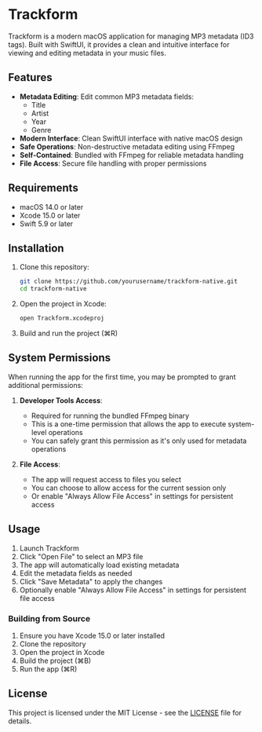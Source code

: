 # Trackform

Trackform is a modern macOS application for managing MP3 metadata (ID3 tags). Built with SwiftUI, it provides a clean and intuitive interface for viewing and editing metadata in your music files.

## Features

- **Metadata Editing**: Edit common MP3 metadata fields:
  - Title
  - Artist
  - Year
  - Genre
- **Modern Interface**: Clean SwiftUI interface with native macOS design
- **Safe Operations**: Non-destructive metadata editing using FFmpeg
- **Self-Contained**: Bundled with FFmpeg for reliable metadata handling
- **File Access**: Secure file handling with proper permissions

## Requirements

- macOS 14.0 or later
- Xcode 15.0 or later
- Swift 5.9 or later

## Installation

1. Clone this repository:
   ```bash
   git clone https://github.com/yourusername/trackform-native.git
   cd trackform-native
   ```

2. Open the project in Xcode:
   ```bash
   open Trackform.xcodeproj
   ```

3. Build and run the project (⌘R)

## System Permissions

When running the app for the first time, you may be prompted to grant additional permissions:

1. **Developer Tools Access**: 
   - Required for running the bundled FFmpeg binary
   - This is a one-time permission that allows the app to execute system-level operations
   - You can safely grant this permission as it's only used for metadata operations

2. **File Access**:
   - The app will request access to files you select
   - You can choose to allow access for the current session only
   - Or enable "Always Allow File Access" in settings for persistent access

## Usage

1. Launch Trackform
2. Click "Open File" to select an MP3 file
3. The app will automatically load existing metadata
4. Edit the metadata fields as needed
5. Click "Save Metadata" to apply the changes
6. Optionally enable "Always Allow File Access" in settings for persistent file access

### Building from Source

1. Ensure you have Xcode 15.0 or later installed
2. Clone the repository
3. Open the project in Xcode
4. Build the project (⌘B)
5. Run the app (⌘R)

## License

This project is licensed under the MIT License - see the [LICENSE](LICENSE) file for details.
